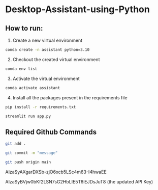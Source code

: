 # Desktop-Assistant-using-Python

## How to run:

1. Create a new virtual environment

```bash
conda create -n assistant python=3.10

```

2. Checkout the created virtual environment

```bash
conda env list

```

3. Activate the virtual environment

```bash
conda activate assistant 

```

4. Install all the packages present in the requirements file


```bash
pip install -r requirements.txt

```

```bash
streamlit run app.py

```



## Required Github Commands

```bash
git add .

git commit -m "message"

git push origin main
```





AIzaSyAXgarDXSb-zjO6xcb5LSc4m63-I4hwaEE

AIzaSyBVjw0bKf2LSN7sG2HbLIE5T6iEJDsJuT8 (the updated API Key)
